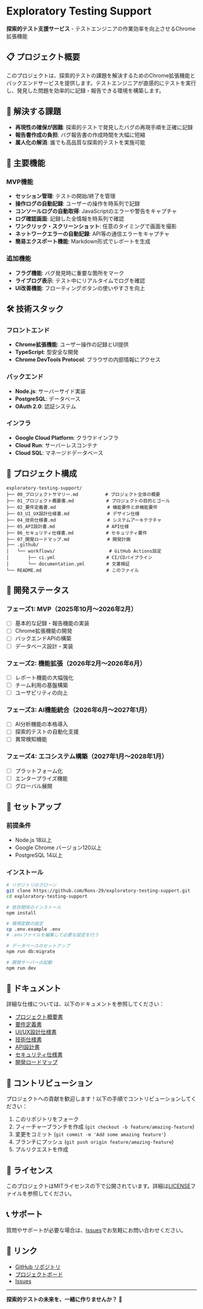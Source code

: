 # Exploratory Testing Support

**探索的テスト支援サービス** - テストエンジニアの作業効率を向上させるChrome拡張機能

## 📋 プロジェクト概要

このプロジェクトは、探索的テストの課題を解決するためのChrome拡張機能とバックエンドサービスを提供します。テストエンジニアが直感的にテストを実行し、発見した問題を効率的に記録・報告できる環境を構築します。

## 🎯 解決する課題

- **再現性の確保が困難**: 探索的テストで発見したバグの再現手順を正確に記録
- **報告書作成の負担**: バグ報告書の作成時間を大幅に短縮
- **属人化の解消**: 誰でも高品質な探索的テストを実施可能

## 🚀 主要機能

### MVP機能
- **セッション管理**: テストの開始/終了を管理
- **操作ログの自動記録**: ユーザーの操作を時系列で記録
- **コンソールログの自動取得**: JavaScriptのエラーや警告をキャプチャ
- **ログ確認画面**: 記録した全情報を時系列で確認
- **ワンクリック・スクリーンショット**: 任意のタイミングで画面を撮影
- **ネットワークエラーの自動記録**: API等の通信エラーをキャプチャ
- **簡易エクスポート機能**: Markdown形式でレポートを生成

### 追加機能
- **フラグ機能**: バグ発見時に重要な箇所をマーク
- **ライブログ表示**: テスト中にリアルタイムでログを確認
- **UI改善機能**: フローティングボタンの使いやすさを向上

## 🛠 技術スタック

### フロントエンド
- **Chrome拡張機能**: ユーザー操作の記録とUI提供
- **TypeScript**: 型安全な開発
- **Chrome DevTools Protocol**: ブラウザの内部情報にアクセス

### バックエンド
- **Node.js**: サーバーサイド実装
- **PostgreSQL**: データベース
- **OAuth 2.0**: 認証システム

### インフラ
- **Google Cloud Platform**: クラウドインフラ
- **Cloud Run**: サーバーレスコンテナ
- **Cloud SQL**: マネージドデータベース

## 📁 プロジェクト構成

```
exploratory-testing-support/
├── 00_プロジェクトサマリー.md          # プロジェクト全体の概要
├── 01_プロジェクト概要書.md            # プロジェクトの目的とゴール
├── 02_要件定義書.md                   # 機能要件と非機能要件
├── 03_UI_UX設計仕様書.md              # デザイン仕様
├── 04_技術仕様書.md                   # システムアーキテクチャ
├── 05_API設計書.md                   # API仕様
├── 06_セキュリティ仕様書.md            # セキュリティ要件
├── 07_開発ロードマップ.md              # 開発計画
├── .github/
│   └── workflows/                    # GitHub Actions設定
│       ├── ci.yml                   # CI/CDパイプライン
│       └── documentation.yml        # 文書検証
└── README.md                        # このファイル
```

## 🚦 開発ステータス

### フェーズ1: MVP（2025年10月〜2026年2月）
- [ ] 基本的な記録・報告機能の実装
- [ ] Chrome拡張機能の開発
- [ ] バックエンドAPIの構築
- [ ] データベース設計・実装

### フェーズ2: 機能拡張（2026年2月〜2026年6月）
- [ ] レポート機能の大幅強化
- [ ] チーム利用の基盤構築
- [ ] ユーザビリティの向上

### フェーズ3: AI機能統合（2026年6月〜2027年1月）
- [ ] AI分析機能の本格導入
- [ ] 探索的テストの自動化支援
- [ ] 異常検知機能

### フェーズ4: エコシステム構築（2027年1月〜2028年1月）
- [ ] プラットフォーム化
- [ ] エンタープライズ機能
- [ ] グローバル展開

## 🔧 セットアップ

### 前提条件
- Node.js 18以上
- Google Chrome バージョン120以上
- PostgreSQL 14以上

### インストール
```bash
# リポジトリのクローン
git clone https://github.com/Rons-29/exploratory-testing-support.git
cd exploratory-testing-support

# 依存関係のインストール
npm install

# 環境変数の設定
cp .env.example .env
# .envファイルを編集して必要な設定を行う

# データベースのセットアップ
npm run db:migrate

# 開発サーバーの起動
npm run dev
```

## 📖 ドキュメント

詳細な仕様については、以下のドキュメントを参照してください：

- [プロジェクト概要書](01_プロジェクト概要書.md)
- [要件定義書](02_要件定義書.md)
- [UI/UX設計仕様書](03_UI_UX設計仕様書.md)
- [技術仕様書](04_技術仕様書.md)
- [API設計書](05_API設計書.md)
- [セキュリティ仕様書](06_セキュリティ仕様書.md)
- [開発ロードマップ](07_開発ロードマップ.md)

## 🤝 コントリビューション

プロジェクトへの貢献を歓迎します！以下の手順でコントリビューションしてください：

1. このリポジトリをフォーク
2. フィーチャーブランチを作成 (`git checkout -b feature/amazing-feature`)
3. 変更をコミット (`git commit -m 'Add some amazing feature'`)
4. ブランチにプッシュ (`git push origin feature/amazing-feature`)
5. プルリクエストを作成

## 📄 ライセンス

このプロジェクトはMITライセンスの下で公開されています。詳細は[LICENSE](LICENSE)ファイルを参照してください。

## 📞 サポート

質問やサポートが必要な場合は、[Issues](https://github.com/Rons-29/exploratory-testing-support/issues)でお気軽にお問い合わせください。

## 🔗 リンク

- [GitHub リポジトリ](https://github.com/Rons-29/exploratory-testing-support)
- [プロジェクトボード](https://github.com/Rons-29/exploratory-testing-support/projects)
- [Issues](https://github.com/Rons-29/exploratory-testing-support/issues)

---

**探索的テストの未来を、一緒に作りませんか？** 🚀